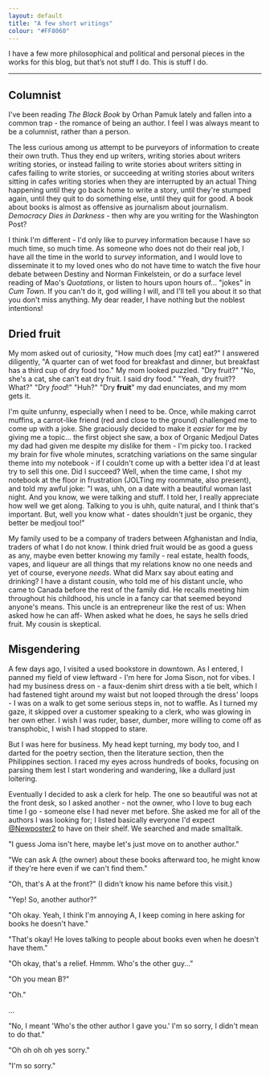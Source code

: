 ```yaml
---
layout: default
title: "A few short writings"
colour: "#FF8060"
---
```


I have a few more philosophical and political and personal pieces in the works for this blog, but that’s not stuff I do. This is stuff I do.

------

## Columnist

I've been reading *The Black Book* by Orhan Pamuk lately and fallen into a common trap - the romance of being an author. I feel I was always meant to be a columnist, rather than a person.

The less curious among us attempt to be purveyors of information to create their own truth. Thus they end up writers, writing stories about writers writing stories, or instead failing to write stories about writers sitting in cafes failing to write stories, or succeeding at writing stories about writers sitting in cafes writing stories when they are interrupted by an actual Thing happening until they go back home to write a story, until they're stumped again, until they quit to do something else, until they quit for good. A book about books is almost as offensive as journalism about journalism. *Democracy Dies in Darkness* - then why are you writing for the Washington Post?

I think I'm different - I'd only like to purvey information because I have so much time, so much time. As someone who does not do their real job, I have all the time in the world to *survey* information, and I would love to disseminate it to my loved ones who do not have time to watch the five hour debate between Destiny and Norman Finkelstein, or do a surface level reading of Mao's *Quotations*, or listen to hours upon hours of... "jokes" in *Cum Town*. If you can't do it, god willing I will, and I'll tell you about it so that you don't miss anything. My dear reader, I have nothing but the noblest intentions!

## Dried fruit

My mom asked out of curiosity, "How much does [my cat] eat?" I answered diligently, "A quarter can of wet food for breakfast and dinner, but breakfast has a third cup of dry food too." My mom looked puzzled. "Dry fruit?" "No, she's a cat, she can't eat dry fruit. I said dry food." "Yeah, dry fruit?? What?" "Dry *food*!" "Huh?" "Dry **fruit**" my dad enunciates, and my mom gets it.

I'm quite unfunny, especially when I need to be. Once, while making carrot muffins, a carrot-like friend (red and close to the ground) challenged me to come up with a joke. She graciously decided to make it *easier* for me by giving me a topic... the first object she saw, a box of Organic Medjoul Dates my dad had given me despite my dislike for them - I'm picky too. I racked my brain for five whole minutes, scratching variations on the same singular theme into my notebook - if I couldn't come up with a better idea I'd at least try to sell this one. Did I succeed? Well, when the time came, I shot my notebook at the floor in frustration (JOLTing my roommate, also present), and told my awful joke: "I was, uhh, on a date with a beautiful woman last night. And you know, we were talking and stuff. I told her, I really appreciate how well we get along. Talking to you is uhh, quite natural, and I think that's important. But, well you know what - dates shouldn't just be organic, they better be medjoul too!"

My family used to be a company of traders between Afghanistan and India, traders of what I do not know. I think dried fruit would be as good a guess as any, maybe even better knowing my family - real estate, health foods, vapes, and liqueur are all things that my relations know no one needs and yet of course, everyone *needs*. What did Marx say about eating and drinking? I have a distant cousin, who told me of his distant uncle, who came to Canada before the rest of the family did. He recalls meeting him throughout his childhood, his uncle in a fancy car that seemed beyond anyone's means. This uncle is an entrepreneur like the rest of us: When asked how he can aff- When asked what he does, he says he sells dried fruit. My cousin is skeptical.

## Misgendering

A few days ago, I visited a used bookstore in downtown. As I entered, I panned my field of view leftward - I'm here for Joma Sison, not for vibes. I had my business dress on - a faux-denim shirt dress with a tie belt, which I had fastened tight around my waist but not looped through the dress' loops - I was on a walk to get some serious steps in, not to waffle. As I turned my gaze, it skipped over a customer speaking to a clerk, who was glowing in her own ether. I wish I was ruder, baser, dumber, more willing to come off as transphobic, I wish I had stopped to stare.

But I was here for business. My head kept turning, my body too, and I darted for the poetry section, then the literature section, then the Philippines section. I raced my eyes across hundreds of books, focusing on parsing them lest I start wondering and wandering, like a dullard just loitering.

Eventually I decided to ask a clerk for help. The one so beautiful was not at the front desk, so I asked another - not the owner, who I love to bug each time I go - someone else I had never met before. She asked me for all of the authors I was looking for; I listed basically everyone I'd expect [@Newposter2](https://x.com/Newposter2) to have on their shelf. We searched and made smalltalk.

"I guess Joma isn't here, maybe let's just move on to another author."

"We can ask A (the owner) about these books afterward too, he might know if they're here even if we can't find them."

"Oh, that's A at the front?" (I didn't know his name before this visit.)

"Yep! So, another author?"

"Oh okay. Yeah, I think I'm annoying A, I keep coming in here asking for books he doesn't have."

"That's okay! He loves talking to people about books even when he doesn't have them."

"Oh okay, that's a relief. Hmmm. Who's the other guy..."

"Oh you mean B?"

"Oh."

...

"No, I meant 'Who's the other author I gave you.' I'm so sorry, I didn't mean to do that."

"Oh oh oh oh yes sorry."

"I'm so sorry."
